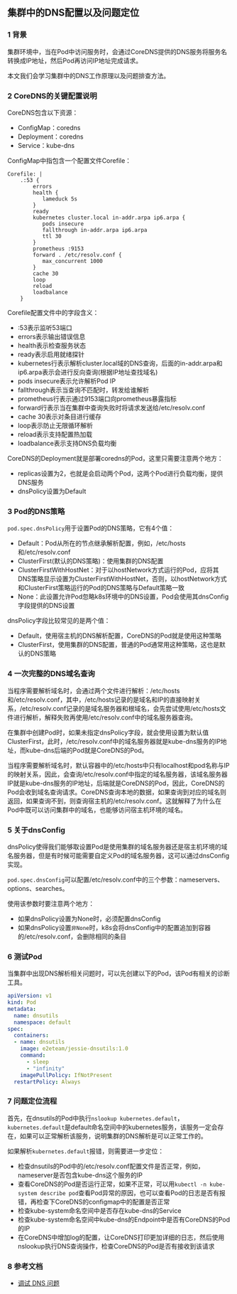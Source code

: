 ## 集群中的DNS配置以及问题定位

### 1 背景

集群环境中，当在Pod中访问服务时，会通过CoreDNS提供的DNS服务将服务名转换成IP地址，然后Pod再访问IP地址完成请求。

本文我们会学习集群中的DNS工作原理以及问题排查方法。

### 2 CoreDNS的关键配置说明

CoreDNS包含以下资源：

* ConfigMap：coredns
* Deployment：coredns
* Service：kube-dns

ConfigMap中指包含一个配置文件Corefile：

```
Corefile: |
    .:53 {
        errors
        health {
           lameduck 5s
        }
        ready
        kubernetes cluster.local in-addr.arpa ip6.arpa {
           pods insecure
           fallthrough in-addr.arpa ip6.arpa
           ttl 30
        }
        prometheus :9153
        forward . /etc/resolv.conf {
           max_concurrent 1000
        }
        cache 30
        loop
        reload
        loadbalance
    }
```

Corefile配置文件中的字段含义：

* :53表示监听53端口
* errors表示输出错误信息
* health表示检查服务状态
* ready表示启用就绪探针
* kubernetes行表示解析cluster.local域的DNS查询，后面的in-addr.arpa和ip6.arpa表示会进行反向查询(根据IP地址查找域名)
* pods insecure表示允许解析Pod IP
* fallthrough表示当查询不匹配时，转发给谁解析
* prometheus行表示通过9153端口向prometheus暴露指标
* forward行表示当在集群中查询失败时将请求发送给/etc/resolv.conf
* cache 30表示对条目进行缓存
* loop表示防止无限循环解析
* reload表示支持配置热加载
* loadbalance表示支持DNS负载均衡

CoreDNS的Deployment就是部署coredns的Pod，这里只需要注意两个地方：

* replicas设置为2，也就是会启动两个Pod，这两个Pod进行负载均衡，提供DNS服务
* dnsPolicy设置为Default

### 3 Pod的DNS策略

`pod.spec.dnsPolicy`用于设置Pod的DNS策略，它有4个值：

* Default：Pod从所在的节点继承解析配置，例如，/etc/hosts和/etc/resolv.conf
* ClusterFirst(默认的DNS策略)：使用集群的DNS配置
* ClusterFirstWithHostNet：对于以hostNetwork方式运行的Pod，应将其DNS策略显示设置为ClusterFirstWithHostNet，否则，以hostNetwork方式和ClusterFirst策略运行的Pod的DNS策略与Default策略一致
* None：此设置允许Pod忽略k8s环境中的DNS设置，Pod会使用其dnsConfig字段提供的DNS设置

dnsPolicy字段比较常见的是两个值：

* Default，使用宿主机的DNS解析配置，CoreDNS的Pod就是使用这种策略
* ClusterFirst，使用集群的DNS配置，普通的Pod通常用这种策略，这也是默认的DNS策略

### 4 一次完整的DNS域名查询

当程序需要解析域名时，会通过两个文件进行解析：/etc/hosts和/etc/resolv.conf，其中，/etc/hosts记录的是域名和IP的直接映射关系，/etc/resolv.conf记录的是域名服务器和根域名，会先尝试使用/etc/hosts文件进行解析，解释失败再使用/etc/resolv.conf中的域名服务器查询。

在集群中创建Pod时，如果未指定dnsPolicy字段，就会使用设置为默认值ClusterFirst，此时，/etc/resolv.conf中的域名服务器就是kube-dns服务的IP地址，而kube-dns后端的Pod就是CoreDNS的Pod。

当程序需要解析域名时，默认容器中的/etc/hosts中只有localhost和pod名称与IP的映射关系，因此，会查询/etc/resolv.conf中指定的域名服务器，该域名服务器IP就是kube-dns服务的IP地址，后端就是CoreDNS的Pod，因此，CoreDNS的Pod会收到域名查询请求。CoreDNS查询本地的数据，如果查询到对应的域名则返回，如果查询不到，则查询宿主机的/etc/resolv.conf。这就解释了为什么在Pod中既可以访问集群中的域名，也能够访问宿主机环境的域名。

### 5 关于dnsConfig

dnsPolicy使得我们能够取设置Pod是使用集群的域名服务器还是宿主机环境的域名服务器，但是有时候可能需要自定义Pod的域名服务器，这可以通过dnsConfig实现。

`pod.spec.dnsConfig`可以配置/etc/resolv.conf中的三个参数：nameservers、options、searches。

使用该参数时要注意两个地方：

* 如果dnsPolicy设置为None时，必须配置dnsConfig
* 如果dnsPolicy设置`非None`时，k8s会将dnsConfig中的配置追加到容器的/etc/resolv.conf，会删除相同的条目

### 6 测试Pod

当集群中出现DNS解析相关问题时，可以先创建以下的Pod，该Pod有相关的诊断工具。

``` yaml
apiVersion: v1
kind: Pod
metadata:
  name: dnsutils
  namespace: default
spec:
  containers:
  - name: dnsutils
    image: e2eteam/jessie-dnsutils:1.0
    command:
      - sleep
      - "infinity"
    imagePullPolicy: IfNotPresent
  restartPolicy: Always
```

### 7 问题定位流程

首先，在dnsutils的Pod中执行`nslookup kubernetes.default`，`kubernetes.default`是default命名空间中的kubernetes服务，该服务一定会存在，如果可以正常解析该服务，说明集群的DNS解析是可以正常工作的。

如果解析`kubernetes.default`报错，则需要进一步定位：

* 检查dnsutils的Pod中的/etc/resolv.conf配置文件是否正常，例如，nameserver是否包含kube-dns这个服务的IP
* 查看CoreDNS的Pod是否运行正常，如果不正常，可以用`kubectl -n kube-system describe pod`查看Pod异常的原因，也可以查看Pod的日志是否有报错，再检查下CoreDNS的configmap中的配置是否正常
* 检查kube-system命名空间中是否存在kube-dns的Service
* 检查kube-system命名空间中kube-dns的Endpoint中是否有CoreDNS的Pod的IP
* 在CoreDNS中增加log的配置，让CoreDNS打印更加详细的日志，然后使用nslookup执行DNS查询操作，检查CoreDNS的Pod是否有接收到该请求

### 8 参考文档

* [调试 DNS 问题](https://kubernetes.io/zh-cn/docs/tasks/administer-cluster/dns-debugging-resolution/)
